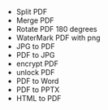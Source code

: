 * Split PDF
* Merge PDF
* Rotate PDF 180 degrees
* WaterMark PDF with png
* JPG to PDF
* PDF to JPG
* encrypt PDF
* unlock PDF
* PDF to Word
* PDF to PPTX
* HTML to PDF
